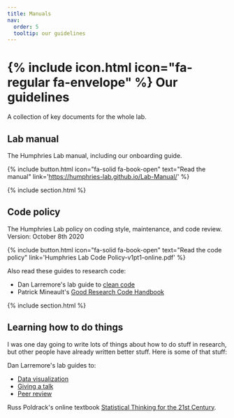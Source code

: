 ```yaml
---
title: Manuals
nav:
  order: 5
  tooltip: our guidelines
---
```


# {% include icon.html icon="fa-regular fa-envelope" %} Our guidelines

A collection of key documents for the whole lab.

## Lab manual
The Humphries Lab manual, including our onboarding guide.

{%
  include button.html
  icon="fa-solid fa-book-open"
  text="Read the manual"
  link='https://humphries-lab.github.io/Lab-Manual/'
%}

{% include section.html %}
## Code policy
The Humphries Lab policy on coding style, maintenance, and code review.
Version: October 8th 2020

{%
  include button.html
  icon="fa-solid fa-book-open"
  text="Read the code policy"
  link='Humphries Lab Code Policy-v1pt1-online.pdf'
%}

Also read these guides to research code:
- Dan Larremore's lab guide to [clean code](https://drive.google.com/file/d/1TraVwRkbkCbHq-s_-NS69ZEbRNwH8XNh/view?usp=sharing)
- Patrick Mineault's [Good Research Code Handbook](https://goodresearch.dev/index.html)

{% include section.html %}
## Learning how to do things

I was one day going to write lots of things about how to do stuff in research, but other people have already written better stuff. Here is some of that stuff:

Dan Larremore's lab guides to:
- [Data visualization](https://drive.google.com/file/d/1LouVvISCRlWkItZgzoHcgoU5Q1VyHT4U/view?usp=sharing)
- [Giving a talk](https://drive.google.com/file/d/13efH6iA6toPtJ91KBt_QCeAyQBcSN7SA/view?usp=sharing)
- [Peer review](https://drive.google.com/file/d/1g7VSbUkF9wBszcjHCeZlGHoHqUqYfDC0/view?usp=sharing)

Russ Poldrack's online textbook [Statistical Thinking for the 21st Century](https://statsthinking21.github.io/statsthinking21-core-site/index.html).

